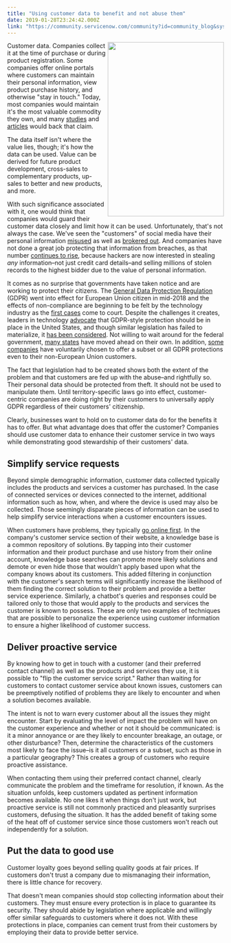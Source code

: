 ```yaml
---
title: "Using customer data to benefit and not abuse them"
date: 2019-01-28T23:24:42.000Z
link: "https://community.servicenow.com/community?id=community_blog&sys_id=4c97e295db17e3c06c1c02d5ca96196c"
---
```

<p><img style="padding: 5 px;" src="7547a215db17e3c06c1c02d5ca9619a3.iix" width="270" height="405" align="right" /> Customer data. Companies collect it at the time of purchase or during product registration. Some companies offer online portals where customers can maintain their personal information, view product purchase history, and otherwise &#34;stay in touch.&#34; Today, most companies would maintain it&#39;s the most valuable commodity they own, and many <a href="https://www.mckinsey.com/business-functions/mckinsey-analytics/our-insights/capturing-value-from-your-customer-data" target="_blank" rel="noopener noreferrer nofollow">studies</a> and<a href="https://www.inc.com/jeff-pruitt/how-to-derive-more-value-from-customer-data.html" target="_blank" rel="noopener noreferrer nofollow"> articles</a> would back that claim.</p>
<p>The data itself isn&#39;t where the value lies, though; it&#39;s how the data can be used. Value can be derived for future product development, cross-sales to complementary products, up-sales to better and new products, and more.</p>
<p>With such significance associated with it, one would think that companies would guard their customer data closely and limit how it can be used. Unfortunately, that&#39;s not always the case. We&#39;ve seen the &#34;customers&#34; of social media have their personal information <a href="https://www.nytimes.com/2018/04/04/us/politics/cambridge-analytica-scandal-fallout.html" target="_blank" rel="noopener noreferrer nofollow">misused</a> as well as <a href="https://www.bbc.com/news/technology-46618582" target="_blank" rel="noopener noreferrer nofollow">brokered out</a>. And companies have not done a great job protecting that information from breaches, as that number <a href="https://www.gemalto.com/press/pages/data-breaches-compromised-4-5-billion-records-in-first-half-of-2018.aspx" target="_blank" rel="noopener noreferrer nofollow">continues to rise</a>, because hackers are now interested in stealing <em>any</em> information–not just credit card details–and selling millions of stolen records to the highest bidder due to the value of personal information.</p>
<p>It comes as no surprise that governments have taken notice and are working to protect their citizens. The <a href="https://ec.europa.eu/info/law/law-topic/data-protection_en" target="_blank" rel="noopener noreferrer nofollow">General Data Protection Regulation</a> (GDPR) went into effect for European Union citizen in mid-2018 and the effects of non-compliance are beginning to be felt by the technology industry as the <a href="https://www.nytimes.com/2019/01/21/technology/google-europe-gdpr-fine.html" target="_blank" rel="noopener noreferrer nofollow">first cases</a> come to court. Despite the challenges it creates, leaders in technology <a href="https://www.prnewsonline.com/apple-tim-cook-communicators-us-gdpr" target="_blank" rel="noopener noreferrer nofollow">advocate</a> that GDPR-style protection should be in place in the United States, and though similar legislation has failed to materialize, it <a href="https://duo.com/decipher/congress-may-consider-a-us-version-of-gdpr" target="_blank" rel="noopener noreferrer nofollow">has been considered</a>. Not willing to wait around for the federal government, <a href="https://thehill.com/opinion/technology/402775-states-are-leading-the-way-on-data-privacy" target="_blank" rel="noopener noreferrer nofollow">many states</a> have moved ahead on their own. In addition, <a href="https://www.theverge.com/2018/10/17/17989608/apple-data-download-tool-us-users-privacy-gdpr" target="_blank" rel="noopener noreferrer nofollow">some</a> <a href="https://www.techrepublic.com/article/microsoft-extending-gdpr-protections-to-all-global-customers-heres-how/" target="_blank" rel="noopener noreferrer nofollow">companies</a> have voluntarily chosen to offer a subset or all GDPR protections even to their non-European Union customers.</p>
<p>The fact that legislation had to be created shows both the extent of the problem and that customers are fed up with the abuse–and rightfully so. Their personal data should be protected from theft. It should not be used to manipulate them. Until territory-specific laws go into effect, customer-centric companies are doing right by their customers to universally apply GDPR regardless of their customers&#39; citizenship.</p>
<p>Clearly, businesses want to hold on to customer data do for the benefits it has to offer. But what advantage does that offer the customer? Companies should use customer data to enhance their customer service in two ways while demonstrating good stewardship of their customers&#39; data. </p>
<h2>Simplify service requests </h2>
<p>Beyond simple demographic information, customer data collected typically includes the products and services a customer has purchased. In the case of connected services or devices connected to the internet, additional information such as how, when, and where the device is used may also be collected. Those seemingly disparate pieces of information can be used to help simplify service interactions when a customer encounters issues.</p>
<p>When customers have problems, they typically <a href="https://go.forrester.com/blogs/16-03-03-your_customers_dont_want_to_call_you_for_support/" target="_blank" rel="noopener noreferrer nofollow">go online first</a>. In the company&#39;s customer service section of their website, a knowledge base is a common repository of solutions. By tapping into their customer information and their product purchase and use history from their online account, knowledge base searches can promote more likely solutions and demote or even hide those that wouldn&#39;t apply based upon what the company knows about its customers. This added filtering in conjunction with the customer&#39;s search terms will significantly increase the likelihood of them finding the correct solution to their problem and provide a better service experience. Similarly, a chatbot&#39;s queries and responses could be tailored only to those that would apply to the products and services the customer is known to possess. These are only two examples of techniques that are possible to personalize the experience using customer information to ensure a higher likelihood of customer success. </p>
<h2>Deliver proactive service</h2>
<p>By knowing how to get in touch with a customer (and their preferred contact channel) as well as the products and services they use, it is possible to &#34;flip the customer service script.&#34; Rather than waiting for customers to contact customer service about known issues, customers can be preemptively notified of problems they are likely to encounter and when a solution becomes available.</p>
<p>The intent is not to warn every customer about all the issues they might encounter. Start by evaluating the level of impact the problem will have on the customer experience and whether or not it should be communicated: is it a minor annoyance or are they likely to encounter breakage, an outage, or other disturbance? Then, determine the characteristics of the customers most likely to face the issue–is it all customers or a subset, such as those in a particular geography? This creates a group of customers who require proactive assistance.</p>
<p>When contacting them using their preferred contact channel, clearly communicate the problem and the timeframe for resolution, if known. As the situation unfolds, keep customers updated as pertinent information becomes available. No one likes it when things don&#39;t just work, but proactive service is still not commonly practiced and pleasantly surprises customers, defusing the situation. It has the added benefit of taking some of the heat off of customer service since those customers won&#39;t reach out independently for a solution.</p>
<h2>Put the data to good use </h2>
<p>Customer loyalty goes beyond selling quality goods at fair prices. If customers don&#39;t trust a company due to mismanaging their information, there is little chance for recovery.</p>
<p>That doesn&#39;t mean companies should stop collecting information about their customers. They must ensure every protection is in place to guarantee its security. They should abide by legislation where applicable and willingly offer similar safeguards to customers where it does not. With these protections in place, companies can cement trust from their customers by employing their data to provide better service.</p>